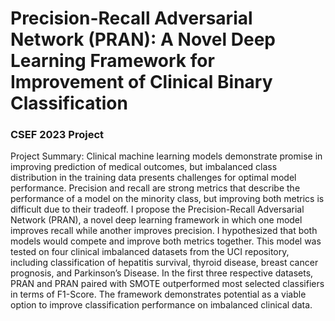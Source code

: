 # Precision-Recall Adversarial Network (PRAN): A Novel Deep Learning Framework for Improvement of Clinical Binary Classification

### CSEF 2023 Project

Project Summary: Clinical machine learning models demonstrate promise in improving prediction of medical outcomes, but imbalanced class distribution in the training data presents challenges for optimal model performance. Precision and recall are strong metrics that describe the performance of a model on the minority class, but improving both metrics is difficult due to their tradeoff. I propose the Precision-Recall Adversarial Network (PRAN), a novel deep learning framework in which one model improves recall while another improves precision. I hypothesized that both models would compete and improve both metrics together. This model was tested on four clinical imbalanced datasets from the UCI repository, including classification of hepatitis survival, thyroid disease, breast cancer prognosis, and Parkinson’s Disease. In the first three respective datasets, PRAN and PRAN paired with SMOTE outperformed most selected classifiers in terms of F1-Score. The framework demonstrates potential as a viable option to improve classification performance on imbalanced clinical data.
